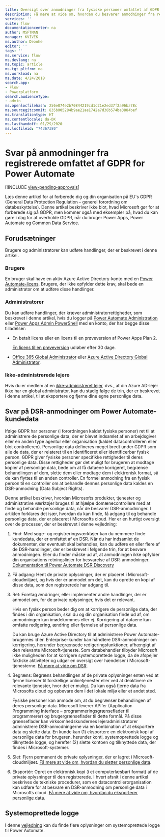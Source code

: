 ```yaml
---
title: Oversigt over anmodninger fra fysiske personer omfattet af GDPR | Microsoft Docs
description: Få mere at vide om, hvordan du besvarer anmodninger fra registrerede omfattet af GPDR for Power Automate.
services: ''
suite: flow
documentationcenter: na
author: MSFTMAN
manager: KVIVEK
ms.author: Deonhe
editor: ''
tags: ''
ms.service: flow
ms.devlang: na
ms.topic: article
ms.tgt_pltfrm: na
ms.workload: na
ms.date: 4/24/2018
search.app:
- Flow
- Powerplatform
search.audienceType:
- admin
ms.openlocfilehash: 256e874e2b70844219cd1c21e2ed37f2a96ba78c
ms.sourcegitcommit: 835b005284b9ae21ae1742a7d36b574ba3884bef
ms.translationtype: HT
ms.contentlocale: da-DK
ms.lasthandoff: 01/29/2020
ms.locfileid: "74367380"
---
```

# <a name="responding-to-gdpr-data-subject-requests-for-power-automate"></a>Svar på anmodninger fra registrerede omfattet af GDPR for Power Automate
[!INCLUDE [view-pending-approvals](includes/cc-rebrand.md)]

Læs denne artikel for at forberede dig og din organisation på EU's GDPR (General Data Protection Regulation – generel forordning om databeskyttelse). Denne artikel beskriver ikke blot, hvad Microsoft gør for at forberede sig på GDPR, men kommer også med eksempler på, hvad du kan gøre i dag for at overholde GDPR, når du bruger Power Apps, Power Automate og Common Data Service.

## <a name="prerequisites"></a>Forudsætninger

Brugere og administratorer kan udføre handlinger, der er beskrevet i denne artikel.

### <a name="users"></a>Brugere

En bruger skal have en aktiv Azure Active Directory-konto med en [Power Automate-licens](https://preview.flow.microsoft.com/pricing/). Brugere, der ikke opfylder dette krav, skal bede en administrator om at udføre disse handlinger.

### <a name="administrators"></a>Administratorer

Du kan udføre handlinger, der kræver administratorrettigheder, som beskrevet i denne artikel, hvis du logger på [Power Automate Administration](https://admin.flow.microsoft.com/) eller [Power Apps Admin PowerShell](https://go.microsoft.com/fwlink/?linkid=871804) med en konto, der har begge disse tilladelser:

- En betalt licens eller en licens til en prøveversion af Power Apps Plan 2.

    [En licens til en prøveversion](http://make.powerapps.com/trial) udløber efter 30 dage.

- [Office 365 Global Administrator](https://support.office.com/article/assign-admin-roles-in-office-365-for-business-eac4d046-1afd-4f1a-85fc-8219c79e1504) eller [Azure Active Directory Global Administrator](https://docs.microsoft.com/azure/active-directory/active-directory-assign-admin-roles-azure-portal).

### <a name="unmanaged-tenants"></a>Ikke-administrerede lejere
Hvis du er medlem af en [ikke-administreret lejer](https://docs.microsoft.com/azure/active-directory/domains-admin-takeover), dvs., at din Azure AD-lejer ikke har en global administrator, kan du stadig følge de trin, der er beskrevet i denne artikel, til at eksportere og fjerne dine egne personlige data. 

## <a name="responding-to-dsrs-for-power-automate-customer-data"></a>Svar på DSR-anmodninger om Power Automate-kundedata

Ifølge GDPR har personer (i forordningen kaldet fysiske personer) ret til at administrere de personlige data, der er blevet indsamlet af en arbejdsgiver eller en anden type agentur eller organisation (kaldet datacontrolleren eller blot controlleren). Personlige data defineres meget bredt under GDPR som alle de data, der er relateret til en identificeret eller identificerbar fysisk person. GDPR giver fysiske personer specifikke rettigheder til deres personlige data. Disse rettigheder gør det muligt for brugeren at modtage kopier af personlige data, bede om at få dataene korrigeret, begrænse behandlingen af dem, slette dem eller modtage dem i elektronisk format, så de kan flyttes til en anden controller. En formel anmodning fra en fysisk person til en controller om at behandle dennes personlige data kaldes en DSR-anmodning (Data Subject Rights).

Denne artikel beskriver, hvordan Microsofts produkter, tjenester og administrative værktøjer bruges til at hjælpe domænecontrollere med at finde og behandle personlige data, når de besvarer DSR-anmodninger. I artiklen forklares det især, hvordan du kan finde, få adgang til og behandle personlige data, der er placeret i Microsofts cloud. Her er en hurtigt oversigt over de processer, der er beskrevet i denne vejledning:

1. Find: Med søge- og registreringsværktøjer kan du nemmere finde kundedata, der er omfattet af en DSR. Når du har indsamlet de dokumenter, der eventuelt skal behandles, kan du udføre en eller flere af de DSR-handlinger, der er beskrevet i følgende trin, for at besvare anmodningen. Eller du finder måske ud af, at anmodningen ikke opfylder din organisations retningslinjer for besvarelse af DSR-anmodninger. [Dokumentation til Power Automate DSR Discovery](gdpr-dsr-discovery.md)

1. Få adgang: Hent de private oplysninger, der er placeret i Microsoft-cloudmiljøet, og hvis der er anmodet om det, kan du oprette en kopi af disse data, som den registrerede har adgang til.

1. Ret: Foretag ændringer, eller implementer andre handlinger, der er anmodet om, for de private oplysninger, hvis det er relevant.

    Hvis en fysisk person beder dig om at korrigere de personlige data, der findes i din organisation, skal du og din organisation finde ud af, om anmodningen kan imødekommes eller ej.  Korrigering af dataene kan omfatte redigering, ændring eller fjernelse af personlige data.

    Du kan bruge Azure Active Directory til at administrere Power Automate-brugernes id'er. Enterprise-kunder kan håndtere DSR-anmodninger om korrigering, herunder begrænsede redigeringsfunktioner, afhængigt af den relevante Microsoft-tjeneste.  Som databehandler tilbyder Microsoft ikke muligheden for at korrigere systemoprettede logge, da de afspejler faktiske aktiviteter og udgør en oversigt over hændelser i Microsoft-tjenesterne.  [Få mere at vide om DSR](https://docs.microsoft.com/microsoft-365/compliance/gdpr-dsr-azure).

1. Begræns: Begræns behandlingen af de private oplysninger enten ved at fjerne licenser til forskellige onlinetjenester eller ved at deaktivere de relevante tjenester, hvor det er muligt. Du kan også fjerne data fra Microsofts cloud og opbevare dem i det lokale miljø eller et andet sted.

    Fysiske personer kan anmode om, at du begrænser behandlingen af deres personlige data.  Microsoft leverer API'er (Application Programming Interface – programmeringsgrænseflader til programmerer) og brugergrænseflader til dette formål.  På disse grænseflader kan virksomhedskundernes lejeradministratorer administrere DSR-anmodningerne via en kombination af at eksportere data og slette data. En kunde kan (1) eksportere en elektronisk kopi af personlige data for brugeren, herunder konti, systemoprettede logge og tilknyttede logge, og herefter (2) slette kontoen og tilknyttede data, der findes i Microsoft-systemer.

1. Slet: Fjern permanent de private oplysninger, der er lagret i Microsoft-cloudmiljøet. [Få mere at vide om, hvordan du sletter personlige data](gdpr-dsr-delete.md).

1. Eksportér: Opret en elektronisk kopi (i et computerlæsbart format) af de private oplysninger til den registrerede. I hvert afsnit i denne artikel beskrives de tekniske procedurer, som en datacontrollerorganisation kan udføre for at besvare en DSR-anmodning om personlige data i Microsofts cloud. [Få mere at vide om, hvordan du eksporterer personlige data](gdpr-dsr-export.md).

## <a name="system-generated-logs"></a>Systemoprettede logge

I denne [vejledning](https://docs.microsoft.com/powerapps/administrator/powerapps-gdpr-dsr-guide-systemlogs) kan du finde flere oplysninger om systemoprettede logge til Power Automate.
